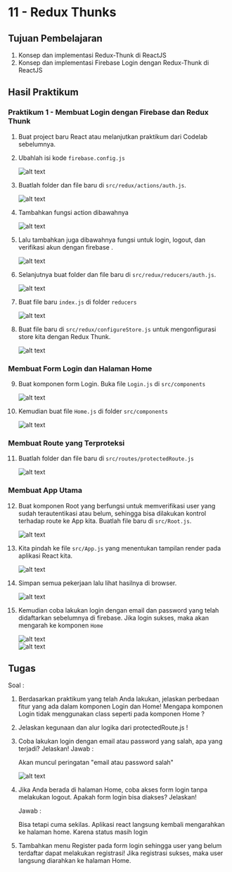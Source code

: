 # 11 - Redux Thunks

## Tujuan Pembelajaran

1. Konsep dan implementasi Redux-Thunk di ReactJS
2. Konsep dan implementasi Firebase Login dengan Redux-Thunk di ReactJS

## Hasil Praktikum

### Praktikum 1 - Membuat Login dengan Firebase dan Redux Thunk
1. Buat project baru React atau melanjutkan praktikum dari Codelab sebelumnya.
2. Ubahlah isi kode `firebase.config.js`

    ![alt text](img/1.png)

3. Buatlah folder dan file baru di `src/redux/actions/auth.js`.

    ![alt text](img/2.png)

4. Tambahkan fungsi action dibawahnya

    ![alt text](img/3.png)

5. Lalu tambahkan juga dibawahnya fungsi untuk login, logout, dan verifikasi akun dengan firebase .

    ![alt text](img/4.png)

6. Selanjutnya buat folder dan file baru di `src/redux/reducers/auth.js`.
    
    ![alt text](img/5.png)

7. Buat file baru `index.js` di folder `reducers`
    
    ![alt text](img/6.png)

8. Buat file baru di `src/redux/configureStore.js` untuk mengonfigurasi store kita dengan Redux Thunk.

    ![alt text](img/7.png)

### Membuat Form Login dan Halaman Home

9.  Buat komponen form Login. Buka file `Login.js` di `src/components`

    ![alt text](img/8.png)

10. Kemudian buat file `Home.js` di folder `src/components`
    
    ![alt text](img/9.png)

### Membuat Route yang Terproteksi

11. Buatlah folder dan file baru di `src/routes/protectedRoute.js`

    ![alt text](img/10.png)

### Membuat App Utama

12. Buat komponen Root yang berfungsi untuk memverifikasi user yang sudah terautentikasi atau belum, sehingga bisa dilakukan kontrol terhadap route ke App kita. Buatlah file baru di `src/Root.js`.

    ![alt text](img/11.png)

13. Kita pindah ke file `src/App.js` yang menentukan tampilan render pada aplikasi React kita.

    ![alt text](img/12.png)

14. Simpan semua pekerjaan lalu lihat hasilnya di browser.

    ![alt text](img/13.png)

15. Kemudian coba lakukan login dengan email dan password yang telah didaftarkan sebelumnya di firebase. Jika login sukses, maka akan mengarah ke komponen `Home`

    ![alt text](img/14.png)<br>
    ![alt text](img/15.png)

## Tugas

Soal :
1. Berdasarkan praktikum yang telah Anda lakukan, jelaskan perbedaan fitur yang ada dalam komponen Login dan Home! Mengapa komponen Login tidak menggunakan class seperti pada komponen Home ?

2. Jelaskan kegunaan dan alur logika dari protectedRoute.js !

3. Coba lakukan login dengan email atau password yang salah, apa yang terjadi? Jelaskan!
    Jawab :

    Akan muncul peringatan "email atau password salah"

    ![alt text](img/16.png)

4. Jika Anda berada di halaman Home, coba akses form login tanpa melakukan logout. Apakah form login bisa diakses? Jelaskan!

    Jawab :

    Bisa tetapi cuma sekilas. Aplikasi react langsung kembali mengarahkan ke halaman home. Karena status masih login

5. Tambahkan menu Register pada form login sehingga user yang belum terdaftar dapat melakukan registrasi! Jika registrasi sukses, maka user langsung diarahkan ke halaman Home.